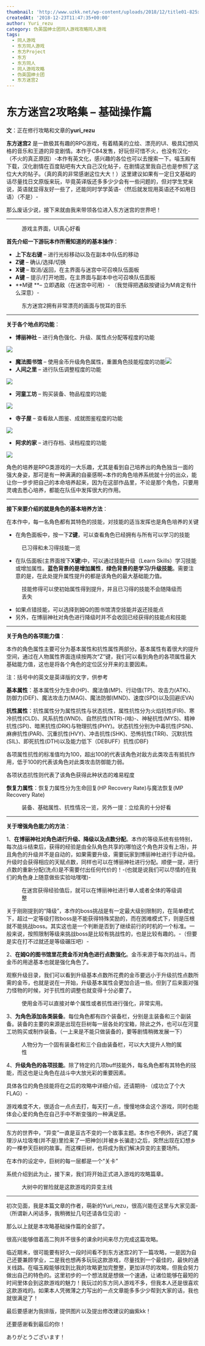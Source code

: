 ```yaml
---
thumbnail: 'http://www.uzkk.net/wp-content/uploads/2018/12/title01-825x368.jpg'
createdAt: '2018-12-23T11:47:35+00:00'
author: Yuri_rezu
category: 伪英国绅士团同人游戏攻略同人游戏
tags:
  - 同人游戏
  - 东方同人游戏
  - 东方Project
  - 东方
  - 东方同人
  - 同人游戏攻略
  - 伪英国绅士团
  - 东方迷宫2
---
```


# 东方迷宫2攻略集 – 基础操作篇

**文**：正在修行攻略和文章的**yuri_rezu**

**东方迷宫2** 是一款极其有趣的RPG游戏，有着精美的立绘、漂亮的UI、极具幻想风格的音乐和王道的异变剧情。本作于C84发售，好玩但可惜不火，也没有汉化-（不火的真正原因）-本作有英文化，感兴趣的各位也可以去搜索一下。喵玉殿有下载，汉化剧情在百度贴吧有大大自己汉化帖子，在剧情这里我自己也是参照了这位大大的帖子。（真的真的非常感谢这位大大！）这里建议如果有一定日文基础的话尽量找日文原版来玩，毕竟英译版还多多少少会有一些问题的，但对学生党来说，英语就显得友好一些了，还能同时学学英语-（然后就发现用英语还不如用日语）（不是）-

那么废话少说，接下来就由我来带领各位进入东方迷宫的世界吧！

---

<figure>
  <img src="http://www.uzkk.net/wp-content/uploads/2018/12/15-e1545569087683.png" alt=""/>
  <figcaption>游戏主界面，UI真心好看</figcaption>
</figure>

**首先介绍一下游玩本作所需知道的的基本操作**：

- **上下左右键** – 进行光标移动以及在副本中队伍的移动
- **Z键** – 确认/选择/切换
- **X键** – 取消/返回，在主界面与迷宫中可召唤队伍面板
- **A键** – 提示/打开地图，在主界面与副本中也可召唤队伍面板
- **M键 **– 立即遇敌（在迷宫中可用）- （我觉得把遇敌按键设为M肯定有什么深意）-

<figure>
  <img src="http://www.uzkk.net/wp-content/uploads/2018/12/01-1.jpg" alt=""/>
  <figcaption>东方迷宫2拥有非常漂亮的画面与悦耳的音乐</figcaption>
</figure>

---

**关于各个地点的功能**：

- **博丽神社** – 进行角色强化、升级、属性点分配等程度的功能

![](http://www.uzkk.net/wp-content/uploads/2018/12/02-1.jpg)

- **魔法图书馆** – 使用金币升级角色属性，重置角色技能程度的功能![](http://www.uzkk.net/wp-content/uploads/2018/12/03-1.jpg)
- **人间之里** – 进行队伍调整程度的功能

![](http://www.uzkk.net/wp-content/uploads/2018/12/04.jpg)

- **河童工坊** – 购买装备、物品程度的功能

![](http://www.uzkk.net/wp-content/uploads/2018/12/05.jpg)
- **寺子屋** – 查看敌人图鉴、成就图鉴程度的功能

![](http://www.uzkk.net/wp-content/uploads/2018/12/06.jpg)
- **阿求的家** – 进行存档、读档程度的功能

![](http://www.uzkk.net/wp-content/uploads/2018/12/07.jpg)

角色的培养是RPG类游戏的一大乐趣，尤其是看到自己培养出的角色独当一面的强大身姿，那可是有一种满满的自豪感啊~本作的角色培养系统就十分的出众，能让你一步步把自己的本命培养起来，因为在这部作品里，不论是那个角色，只要用灵魂去悉心培养，都能在队伍中发挥很大的作用。

---

**接下来要介绍的就是角色的基本培养方法**：

在本作中，每一名角色都有其特色的技能，对技能的适当发挥也是角色培养的关键

- 在角色面板中，按一下**Z键**，可以查看角色已经拥有与所有可以学习的技能

<figure>
  <img src="http://www.uzkk.net/wp-content/uploads/2018/12/08.jpg" alt=""/>
  <figcaption>已习得和未习得技能一览</figcaption>
</figure>

- 在队伍面板(主界面按下**X键**)中，可以通过技能升级（Learn Skills）学习技能或增加属性。**蓝色背景的是增加属性**，**绿色背景的是学习/升级技能**。需要注意的是，在此处提升属性提升的都是该角色的最大基础能力值。

<figure>
  <img src="http://www.uzkk.net/wp-content/uploads/2018/12/09.jpg" alt=""/>
  <figcaption>技能修得可以使初始属性得到提升，并且已习得的技能不会随降级而丢失</figcaption>
</figure>

- 如果点错技能，可以选择到姆Q的图书馆清空技能并返还技能点
- 另外，在博丽神社对角色进行降级时并不会收回已经获得的技能点和技能

---

**关于角色的各项能力值**：

本作的角色属性主要可分为基本属性和抗性属性两部分。基本属性有着很大的提升空间，通过在人物属性界面连续按两次“Z”键，我们可以看到角色的各项属性最大基础能力值，这也是将各个角色的定位区分开来的主要因素。

注：括号中的英文是英译版的文字，供参考

**基本属性**：基本属性分为生命(HP)、魔法值(MP)、行动值(TP)、攻击力(ATK)、防御力(DEF)、魔法攻击力(MAG)、魔法防御(MND)、速度(SPD)以及回避(EVA)

**抗性属性**：抗性属性分为属性抗性与状态抗性，属性抗性分为火焰抗性(FIR)、寒冷抗性(CLD)、风系抗性(WND)、自然抗性(NTR)-(啥)-、神秘抗性(MYS)、精神抗性(SPI)、暗黑抗性(DRK)与物理抗性(PHY)。状态抗性分别为中毒抗性(PSN)、麻痹抗性(PAR)、沉重抗性(HVY)、冲击抗性(SHK)、恐怖抗性(TRR)、沉默抗性(SIL)、即死抗性(DTH)以及能力低下（DEBUFF）抗性(DBF)

各项属性抗性的标准值均为100，超出100的代表该角色对敌方此类攻击有抵抗作用，低于100的代表该角色对此类攻击防御能力弱。

各项状态抗性则代表了该角色获得此种状态的难易程度

**恢复力属性**：恢复力属性分为生命回复(HP Recovery Rate)与魔法恢复(MP Recovery Rate)

<figure>
  <img src="http://www.uzkk.net/wp-content/uploads/2018/12/10.jpg" alt=""/>
  <figcaption>装备、基础属性、抗性情况一览，另外一提：立绘真的十分好看</figcaption>
</figure>

---

**关于增强角色能力的方法**：

1、**在博丽神社对角色进行升级、降级以及点数分配**。本作的等级系统有些特别，每次战斗结束后，获得的经验是由全队角色共享的(哪怕这个角色并没有上场)，并且角色的升级并不是自动的，如果需要升级，需要玩家到博丽神社进行手动升级。升级时会获得相应的天赋点数，同样也可以在博丽神社进行分配。顺便一提，进行点数的重新分配(洗点)是不需要付出任何代价的！-(也就是说我们可以尽情的在我们的角色身上随意做些实验咕嘿嘿)-

<figure>
  <img src="http://www.uzkk.net/wp-content/uploads/2018/12/11.jpg" alt=""/>
  <figcaption>在迷宫获得经验值后，就可以在博丽神社进行单人或者全体的等级调整</figcaption>
</figure>

关于刚刚提到的“降级”，本作的boss挑战是有一定最大级别限制的，在简单模式下，超过一定等级打败boss是不能获得特殊奖励的，而在困难模式下，则是压根就不能挑战boss。其实这也是一个判断是否到了继续前行的时机的一个标准。一般来说，按照限制等级来挑战boss是比较有挑战性的，也是比较有趣的。-（但要是实在打不过就还是等级碾压吧）-

2、**在姆Q的图书馆里花费金币对角色进行点数强化**。金币来源于每次的战斗。而金币的用途基本也就是强化角色了。

观察升级目录，我们可以看到升级基本点数所花费的金币要远小于升级抗性点数所需的金币，也就是说在一开始，升级基本属性会更加合适一些。但到了后来面对强力怪物的时候，对于抗性的调整也就变得十分必要了。

<figure>
  <img src="http://www.uzkk.net/wp-content/uploads/2018/12/12.jpg" alt=""/>
  <figcaption>使用金币可以直接对单个属性或者抗性进行强化，非常实用。</figcaption>
</figure>

3、**为角色添加各类装备**。每位角色都有四个装备栏，分别是主装备和三个副装备。装备的主要的来源是出现在巨树每一层各处的宝箱，除此之外，也可以在河童工坊购买或制作装备。（一上来是不能只做装备的，要等剧情稍微发展一下）

<figure>
  <img src="http://www.uzkk.net/wp-content/uploads/2018/12/13.jpg" alt=""/>
  <figcaption>人物分为一个固有装备栏和三个自由装备栏，可以大大提升人物的属性</figcaption>
</figure>

4、**升级角色的各项技能**。除了特定的几项buff技能外，每名角色都有其特色的技能，而这也是让角色在战斗中大放光彩的重要因素。

具体各位的角色技能将在之后的攻略中详细介绍，还请期待-（成功立了个大FLAG）-

游戏难度不大，很适合一点点去打，每天打一点，慢慢地体会这个游戏，同时也能体会心爱的角色在自己手中不断变强的一种满足感。

---

东方的世界中，“异变”一直是亘古不变的一个故事主题。本作也不例外，讲述了魔理沙从垃圾堆(并不是)里捡来了一把神剑(并被乡长骗走)之后，突然出现在幻想乡的一棵参天巨树的故事。而这棵巨树，也将成为我们解决异变的主要场所。

在本作的设定中，巨树的每一层都是一个“关卡”

系统介绍到此为止，接下来，我们将开始正式进入游戏的攻略篇章。

<figure>
  <img src="http://www.uzkk.net/wp-content/uploads/2018/12/14.jpg" alt=""/>
  <figcaption>大树中的冒险就是这款游戏的异变主线</figcaption>
</figure>

---

初次见面，我是本篇文章的作者，萌新的Yuri_rezu，很高兴能在这里与大家见面-（所谓新人闲话多，我稍微扯几句还请各位见谅）-

那么以上就是本攻略基础操作篇的全部了。

很高兴能够借着高二狗并不很多的课余时间来尽力完成这篇攻略。

临近期末，很可能要有好久一段时间看不到东方迷宫2的下一篇攻略，一是因为自己还要兼顾学业，二是我也想再多玩玩这款游戏，尽量找到一个最佳的，最快的通关线路。在喵玉殿能够找到比我的攻略更加完整整，更加详尽的攻略，但我会努力做出自己的特色的。这里初步的一个想法就是想做一个速通，让诸位能够在最短的时间里体会到这款游戏的魅力！我玩过的东方同人游戏不多，但我本人还是很喜欢这款游戏的。如果本人凭微薄之力写出的一点文章能多多少少帮到大家的话，我也就很满足了！

最后要感谢为我排版，提供图片以及提出修改建议的幽紫kk！

还要感谢看到最后的你！

ありがとうございます！
